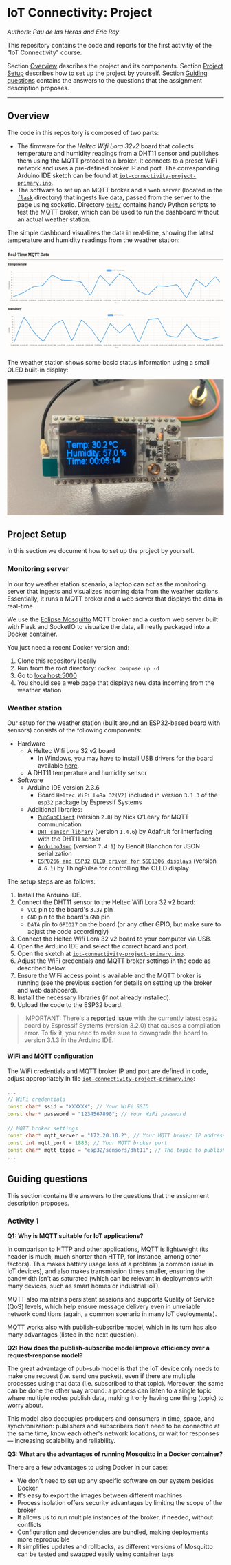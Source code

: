 # IoT Connectivity: Project

*Authors: Pau de las Heras and Eric Roy*

This repository contains the code and reports for the first activitiy of the
"IoT Connectivity" course.

Section [Overview](#overview) describes the project and its components.
Section [Project Setup](#project-setup) describes how to set up the project by yourself.
Section [Guiding questions](#guiding-questions) contains the answers to the questions that the assignment description proposes.

---

## Overview

The code in this repository is composed of two parts:
- The firmware for the *Heltec Wifi Lora 32v2* board that collects temperature and
  humidity readings from a DHT11 sensor and publishes them using the MQTT protocol to a broker.
  It connects to a preset WiFi network and uses a pre-defined broker IP and port.
  The corresponding Arduino IDE sketch can be found at [`iot-connectivity-project-primary.ino`](iot-connectivity-project-primary/iot-connectivity-project-primary.ino).
- The software to set up an MQTT broker and a web server (located in the [`flask`](flask/) directory) that ingests live data,
  passed from the server to the page using socketio. Directory [`test/`](test/) contains handy Python scripts to test the MQTT broker,
  which can be used to run the dashboard without an actual weather station.

The simple dashboard visualizes the data in real-time, showing the latest temperature and humidity readings from the weather station:

![webdemo](/docs/webdemo.gif)

The weather station shows some basic status information using a small OLED built-in display:

![webdemo](/docs/screen.jpg)

## Project Setup

In this section we document how to set up the project by yourself.

### Monitoring server

In our toy weather station scenario, a laptop can act as the monitoring server that ingests and visualizes incoming data from the weather stations. Essentially, it runs a MQTT broker and a web server that displays the data in real-time.

We use the [Eclipse Mosquitto](https://mosquitto.org/) MQTT broker and a custom web server built with Flask and SocketIO to visualize the data, all neatly packaged into a Docker container.

You just need a recent Docker version and:

1. Clone this repository locally
2. Run from the root directory: `docker compose up -d`
3. Go to [localhost:5000](http://localhost:5000)
4. You should see a web page that displays new data incoming from the weather station

### Weather station

Our setup for the weather station (built around an ESP32-based board with sensors) consists of the following components:
- Hardware
  - A Heltec Wifi Lora 32 v2 board
    - In Windows, you may have to install USB drivers for the board available [here](https://docs.keyestudio.com/projects/Arduino/en/latest/windowsCP2102.html).
  - A DHT11 temperature and humidity sensor
- Software
  - Arduino IDE version 2.3.6
    - Board ``Heltec WiFi LoRa 32(V2)`` included in version ``3.1.3`` of the `esp32` package by Espressif Systems
  - Additional libraries:
    - [`PubSubClient`](http://pubsubclient.knolleary.net/) (version ``2.8``) by Nick O'Leary for MQTT communication
    - [`DHT sensor library`](https://github.com/adafruit/DHT-sensor-library) (version ``1.4.6``) by Adafruit for interfacing with the DHT11 sensor
    - [`ArduinoJson`](https://arduinojson.org/?utm_source=meta&utm_medium=library.properties) (version ``7.4.1``) by Benoit Blanchon for JSON serialization
    - [`ESP8266 and ESP32 OLED driver for SSD1306 displays`](https://github.com/ThingPulse/esp8266-oled-ssd1306) (version ``4.6.1``) by ThingPulse for controlling the OLED display

The setup steps are as follows:
1. Install the Arduino IDE.
2. Connect the DHT11 sensor to the Heltec Wifi Lora 32 v2 board:
   - ``VCC`` pin to the board's ``3.3V`` pin
   - ``GND`` pin to the board's ``GND`` pin
   - ``DATA`` pin to ``GPIO27`` on the board (or any other GPIO, but make sure to adjust the code accordingly)
3. Connect the Heltec Wifi Lora 32 v2 board to your computer via USB.
4. Open the Arduino IDE and select the correct board and port.
5. Open the sketch at [`iot-connectivity-project-primary.ino`](iot-connectivity-project-primary/iot-connectivity-project-primary.ino).
6. Adjust the WiFi credentials and MQTT broker settings in the code as described below.
7. Ensure the WiFi access point is available and the MQTT broker is running (see the previous section for details on setting up the broker and web dashboard).
8. Install the necessary libraries (if not already installed).
9. Upload the code to the ESP32 board.

> IMPORTANT: There's a [reported issue](https://github.com/arduino/arduino-ide/issues/2685) with the currently latest ``esp32`` board by Espressif Systems (version 3.2.0) that causes a compilation error.
> To fix it, you need to make sure to downgrade the board to version 3.1.3 in the Arduino IDE.

#### WiFi and MQTT configuration

The WiFi credentials and MQTT broker IP and port are defined in code, adjust appropriately in file [`iot-connectivity-project-primary.ino`](iot-connectivity-project-primary/iot-connectivity-project-primary.ino):

```cpp
...
// WiFi credentials
const char* ssid = "XXXXXX"; // Your WiFi SSID
const char* password = "1234567890"; // Your WiFi password

// MQTT broker settings
const char* mqtt_server = "172.20.10.2"; // Your MQTT broker IP address
const int mqtt_port = 1883; // Your MQTT broker port
const char* mqtt_topic = "esp32/sensors/dht11"; // The topic to publish the sensor data to
...
```

## Guiding questions

This section contains the answers to the questions that the assignment
description proposes.

### Activity 1

**Q1: Why is MQTT suitable for IoT applications?**

In comparison to HTTP and other applications, MQTT is lightweight
(its header is much, much shorter than HTTP, for instance, among other factors).
This makes battery usage less of a problem (a common issue in IoT devices),
and also makes transmission times smaller,
ensuring the bandwidth isn't as saturated
(which can be relevant in deployments with many devices, such as smart homes or industrial IoT).

MQTT also maintains persistent sessions and supports Quality of Service (QoS) levels,
which help ensure message delivery even in unreliable network conditions (again, a common scenario in many IoT deployments).

MQTT works also with publish-subscribe model, which in its turn has also many
advantages (listed in the next question).

**Q2: How does the publish-subscribe model improve efficiency over a request-response model?**

The great advantage of pub-sub model is that the IoT device only needs to make
one request (i.e. send one packet), even if there are multiple processes using
that data (i.e. subscribed to that topic). Moreover, the same can be done the
other way around: a process can listen to a single topic where multiple nodes
publish data, making it only having one thing (topic) to worry about.

This model also decouples producers and consumers in time, space, and synchronization:
publishers and subscribers don’t need to be connected at the same time,
know each other's network locations, or wait for responses — increasing scalability and reliability.

**Q3: What are the advantages of running Mosquitto in a Docker container?**

There are a few advantages to using Docker in our case:
- We don't need to set up any specific software on our system besides Docker
- It's easy to export the images between different machines
- Process isolation offers security advantages by limiting the scope of the broker
- It allows us to run multiple instances of the broker, if needed, without conflicts
- Configuration and dependencies are bundled, making deployments more reproducible
- It simplifies updates and rollbacks, as different versions of Mosquitto can be tested and swapped easily using container tags
